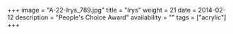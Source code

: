 +++
image = "A-22-Irys_789.jpg"
title = "Irys"
weight = 21
date = 2014-02-12
description = "People's Choice Award"
availability = ""
tags = ["acrylic"]
+++
